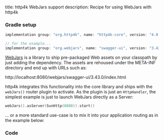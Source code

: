 title: http4k WebJars support
description: Recipe for using WebJars with http4k 

### Gradle setup

```groovy
implementation group: "org.http4k", name: "http4k-core", version: "4.9.0.0"

// for the example...
implementation group: "org.webjars", name: "swagger-ui", version: "3.43.0"
```

[WebJars](https://www.webjars.org/) is a library to ship pre-packaged Web assets on your classpath by just adding the dependency. The assets are rehoused under the META-INF directory and end up with URLs such as: 

http://localhost:8080/webjars/swagger-ui/3.43.0/index.html

http4k integrates this functionality into the core library and ships with the `webJars()` router plugin to activate. As the plugin is just an `HttpHandler`, the simplest example is just to launch WebJars directly as a Server:

```kotlin
webJars().asServer(SunHttp(8080)).start()
```

... or a more standard use-case is to mix it into your application routing as in the example below:

### Code [<img class="octocat"/>](https://github.com/http4k/http4k/blob/master/src/docs/cookbook/webjars/example.kt)

<script src="https://gist-it.appspot.com/https://github.com/http4k/http4k/blob/master/src/docs/cookbook/webjars/example.kt"></script>
